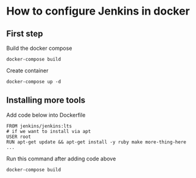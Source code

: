 # How to configure Jenkins in docker

## First step
Build the docker compose
```
docker-compose build
```

Create container
```
docker-compose up -d
```

## Installing more tools

Add code below into Dockerfile
```
FROM jenkins/jenkins:lts
# if we want to install via apt
USER root
RUN apt-get update && apt-get install -y ruby make more-thing-here
...
```

Run this command after adding code above
```
docker-compose build